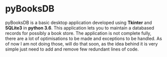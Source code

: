 # pyBooksDB

pyBooksDB is a basic desktop application developed using **Tkinter** and **SQLite3** in **python 3.6**. This application lets you to maintain a databased records for possibly a book store.
The application is not complete fully, there are a lot of optimisations to be made and exceptions to be handled. As of now I am not doing those, will do that soon, as the idea behind it is very simple just need to add and remove few redundant lines of code.
